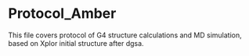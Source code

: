 # Protocol_Amber
This file covers protocol of G4 structure calculations and MD simulation, based on Xplor initial structure after dgsa.
